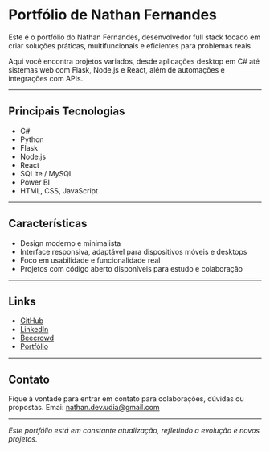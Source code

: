 # Portfólio de Nathan Fernandes

Este é o portfólio do Nathan Fernandes, desenvolvedor full stack focado em criar soluções práticas, multifuncionais e eficientes para problemas reais.

Aqui você encontra projetos variados, desde aplicações desktop em C# até sistemas web com Flask, Node.js e React, além de automações e integrações com APIs.

---

## Principais Tecnologias

- C#  
- Python  
- Flask  
- Node.js  
- React  
- SQLite / MySQL
- Power BI
- HTML, CSS, JavaScript  

---

## Características

- Design moderno e minimalista  
- Interface responsiva, adaptável para dispositivos móveis e desktops  
- Foco em usabilidade e funcionalidade real  
- Projetos com código aberto disponíveis para estudo e colaboração  

---

## Links

- [GitHub](https://github.com/Nathan-Dev-udia)
- [LinkedIn](https://linkedin.com/in/nathan-fernandes)
- [Beecrowd](https://judge.beecrowd.com/pt/profile/595071)
- [Portfólio](https://nathan-dev-udia.github.io/portfolio/)

---

## Contato

Fique à vontade para entrar em contato para colaborações, dúvidas ou propostas.
Emai: nathan.dev.udia@gmail.com

---

*Este portfólio está em constante atualização, refletindo a evolução e novos projetos.*
